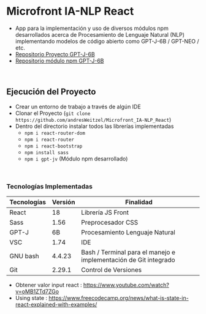 # Microfront IA-NLP React
* App para la implementación y uso de diversos módulos npm desarrollados acerca de Procesamiento de Lenguaje Natural (NLP) implementando modelos de código abierto como GPT-J-6B / GPT-NEO / etc.
* [Repositorio Proyecto GPT-J-6B](https://github.com/andresWeitzel/Modulo_GPT-J-6B_NLP_NodeJs)
* [Repositorio módulo npm GPT-J-6B](https://www.npmjs.com/package/gpt-j)

</br>


## Ejecución del Proyecto
* Crear un entorno de trabajo a través de algún IDE
* Clonar el Proyecto (`git clone https://github.com/andresWeitzel/Microfront_IA-NLP_React`)
* Dentro del directorio instalar todos las librerías implementadas
  * `npm i react-router-dom`
  * `npm i react-router`
  * `npm i react-bootstrap`
  * `npm install sass`
  * `npm i gpt-jv` (Módulo npm desarrollado)
  
</hr>


</br>

### Tecnologías Implementadas

| **Tecnologías** | **Versión** | **Finalidad** |               
| ------------- | ------------- | ------------- |
| React | 18 | Librería JS Front |
| Sass | 1.56  | Preprocesador CSS |
| GPT-J | 6B | Procesamiento Lenguaje Natural |
| VSC | 1.74 | IDE |
| GNU bash | 4.4.23  | Bash / Terminal para el manejo e implementación de Git integrado | 
| Git | 2.29.1  | Control de Versiones |







* Obtener valor input react : https://www.youtube.com/watch?v=oMB1ZTd7ZGo
* Using state : https://www.freecodecamp.org/news/what-is-state-in-react-explained-with-examples/
